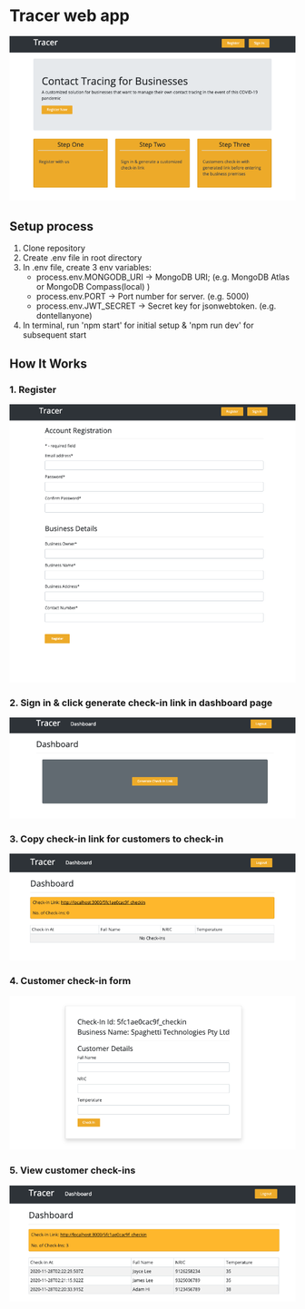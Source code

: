 # Tracer web app

![Home page](/screenshots/home_page.png)

## Setup process

1. Clone repository
2. Create .env file in root directory
3. In .env file, create 3 env variables:
   - process.env.MONGODB_URI -> MongoDB URI; (e.g. MongoDB Atlas or MongoDB Compass(local) )
   - process.env.PORT -> Port number for server. (e.g. 5000)
   - process.env.JWT_SECRET -> Secret key for jsonwebtoken. (e.g. dontellanyone)
4. In terminal, run 'npm start' for initial setup & 'npm run dev' for subsequent start

## How It Works

### 1. Register

![Register page](/screenshots/register_page.png)

### 2. Sign in & click generate check-in link in dashboard page

![Generate link](/screenshots/generate_link.png)

### 3. Copy check-in link for customers to check-in

![Dashboard](/screenshots/dashboard.png)

### 4. Customer check-in form

![Checkin form](/screenshots/checkin_form.png)

### 5. View customer check-ins

![Dashboard_2](/screenshots/dashboard_2.png)
